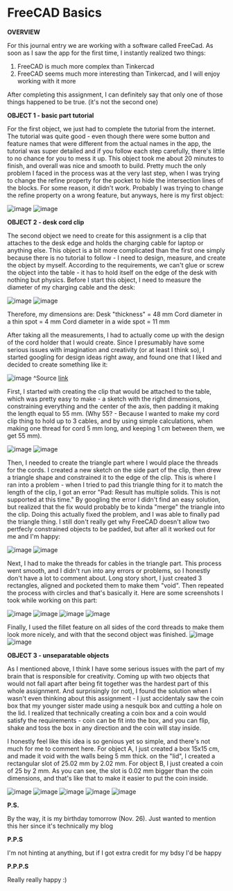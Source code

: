 # FreeCAD Basics

**OVERVIEW**

For this journal entry we are working with a software called FreeCad. As soon as I saw the app for the first time, I instantly realized two things:

1. FreeCAD is much more complex than Tinkercad
2. FreeCAD seems much more interesting than Tinkercad, and I will enjoy working with it more

After completing this assignment, I can definitely say that only one of those things happened to be true. (it's not the second one)

**OBJECT 1 - basic part tutorial**

For the first object, we just had to complete the tutorial from the internet. The tutorial was quite good - even though there were some button and feature names that were different from the actual names in the app, the tutorial was super detailed and if you follow each step carefully, there's little to no chance for you to mess it up. This object took me about 20 minutes to finish, and overall was nice and smooth to build. Pretty much the only problem I faced in the process was at the very last step, when I was trying to change the refine property for the pocket to hide the intersection lines of the blocks. For some reason, it didn't work. Probably I was trying to change the refine property on a wrong feature, but anyways, here is my first object:

![image](https://github.com/user-attachments/assets/df93abea-b9b7-49db-9527-4076b4e60ff0)
![image](https://github.com/user-attachments/assets/2a97f4fa-70b2-4524-ba87-e63fec1bb0ed)

**OBJECT 2 - desk cord clip**

The second object we need to create for this assignment is a clip that attaches to the desk edge and holds the charging cable for laptop or anything else. This object is a bit more complicated than the first one simply because there is no tutorial to follow - I need to design, measure, and create the object by myself. According to the requirements, we can't glue or screw the object into the table - it has to hold itself on the edge of the desk with nothing but physics. Before I start this object, I need to measure the diameter of my charging cable and the desk:

![image](https://github.com/user-attachments/assets/2649d53b-c49d-4ad0-9ebc-b9027aca60bc)
![image](https://github.com/user-attachments/assets/047d48dc-14b4-442d-bcec-0355353c5477)

Therefore, my dimensions are:
Desk "thickness" = 48 mm
Cord diameter in a thin spot = 4 mm
Cord diameter in a wide spot = 11 mm

After taking all the measurements, I had to actually come up with the design of the cord holder that I would create. Since I presumably have some serious issues with imagination and creativity (or at least I think so), I started googling for design ideas right away, and found one that I liked and decided to create something like it:

![image](https://github.com/user-attachments/assets/5d583542-62cc-479d-b1be-7ae2439c955c)
^Source [link](https://www.printables.com/model/913282-desk-edge-cable-organizermulti-cable-clip)

First, I started with creating the clip that would be attached to the table, which was pretty easy to make - a sketch with the right dimensions, constraining everything and the center of the axis, then padding it making the length equal to 55 mm. (Why 55? - Because I wanted to make my cord clip thing to hold up to 3 cables, and by using simple calculations, when making one thread for cord 5 mm long, and keeping 1 cm between them, we get 55 mm).

![image](https://github.com/user-attachments/assets/0051b514-3807-45c2-bd68-013e340d5d00)
![image](https://github.com/user-attachments/assets/47be6533-fb49-4bb6-833b-c69839e9ee62)

Then, I needed to create the triangle part where I would place the threads for the cords. I created a new sketch on the side part of the clip, then drew a triangle shape and constrained it to the edge of the clip. This is where I ran into a problem - when I tried to pad this triangle thing for it to match the length of the clip, I got an error "Pad: Result has multiple solids. This is not supported at this time." By googling the error I didn't find an easy solution, but realized that the fix would probably be to kinda "merge" the triangle into the clip. Doing this actually fixed the problem, and I was able to finally pad the triangle thing. I still don't really get why FreeCAD doesn't allow two pertfecly constrained objects to be padded, but after all it worked out for me and I'm happy:

![image](https://github.com/user-attachments/assets/633c8597-8b81-4e16-8d0d-215b96f93616)
![image](https://github.com/user-attachments/assets/8c047a66-f834-4596-8df6-a6c2b59d0e3a)

Next, I had to make the threads for cables in the triangle part. This process went smooth, and I didn't run into any errors or problems, so I honestly don't have a lot to comment about. Long story short, I just created 3 rectangles, aligned and pocketed them to make them "void". Then repeated the process with circles and that's basically it. Here are some screenshots I took while working on this part:

![image](https://github.com/user-attachments/assets/e619aeae-8651-4f5b-b3d0-8ed8082022a8)
![image](https://github.com/user-attachments/assets/e677f60e-5656-49b8-be24-82b04d912081)
![image](https://github.com/user-attachments/assets/41a8cdc4-d4da-41c3-8b55-9666c75b291c)
![image](https://github.com/user-attachments/assets/969c2400-a8eb-498f-84ac-69115680e7e2)

Finally, I used the fillet feature on all sides of the cord threads to make them look more nicely, and with that the second object was finished.
![image](https://github.com/user-attachments/assets/20bcbcbf-2bec-4ac7-b7cf-ac64ca38c6bb)
![image](https://github.com/user-attachments/assets/f466ff29-359b-419d-9345-eea0e715c94a)

**OBJECT 3 - unseparatable objects**

As I mentioned above, I think I have some serious issues with the part of my brain that is responsible for creativity. Coming up with two objects that would not fall apart after being fit together was the hardest part of this whole assignment. And surprisingly (or not), I found the solution when I wasn't even thinking about this assignment - I just accidentaly saw the coin box that my younger sister made using a nesquik box and cutting a hole on the lid. I realized that technically creating a coin box and a coin would satisfy the requirements - coin can be fit into the box, and you can flip, shake and toss the box in any direction and the coin will stay inside.

I honestly feel like this idea is so genious yet so simple, and there's not much for me to comment here. For object A, I just created a box 15x15 cm, and made it void with the walls being 5 mm thick. on the "lid", I created a rectangular slot of 25.02 mm by 2.02 mm. For object B, I just created a coin of 25 by 2 mm. As you can see, the slot is 0.02 mm bigger than the coin dimensions, and that's like that to make it easier to put the coin inside. 

![image](https://github.com/user-attachments/assets/51c671b2-1db7-4145-9546-63334eaf4616)
![image](https://github.com/user-attachments/assets/6e3baaed-76d7-4483-87a2-d641d7e278cd)
![image](https://github.com/user-attachments/assets/97b5d1d8-96bd-421b-a639-8676070f6962)
![image](https://github.com/user-attachments/assets/179dc0b2-8ab0-4de8-a2a2-0164666d9aa3)
![image](https://github.com/user-attachments/assets/f54a5bde-5795-47a4-bbf5-2313bb42e9b1)

**P.S.**

By the way, it is my birthday tomorrow (Nov. 26). Just wanted to mention this her since it's technically my blog

**P.P.S**

I'm not hinting at anything, but if I got extra credit for my bdsy I'd be happy

**P.P.P.S**

Really really happy :)

